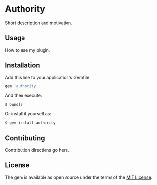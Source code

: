 # Authority
Short description and motivation.

## Usage
How to use my plugin.

## Installation
Add this line to your application's Gemfile:

```ruby
gem 'authority'
```

And then execute:
```bash
$ bundle
```

Or install it yourself as:
```bash
$ gem install authority
```

## Contributing
Contribution directions go here.

## License
The gem is available as open source under the terms of the [MIT License](https://opensource.org/licenses/MIT).
